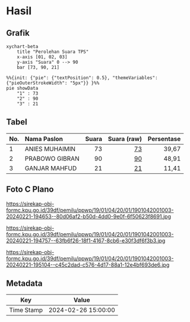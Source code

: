 # Hasil

## Grafik

```mermaid
xychart-beta
    title "Perolehan Suara TPS"
    x-axis [01, 02, 03]
    y-axis "Suara" 0 --> 90
    bar [73, 90, 21]
```

```mermaid
%%{init: {"pie": {"textPosition": 0.5}, "themeVariables": {"pieOuterStrokeWidth": "5px"}} }%%
pie showData
    "1" : 73
    "2" : 90
    "3" : 21
```

## Tabel

| No. | Nama Paslon    | Suara | Suara (raw) | Persentase |
|:--- |:-------------- | -----:| -----------:| ----------:|
| 1   | ANIES MUHAIMIN | 73    | [73][p-1]   | 39,67      |
| 2   | PRABOWO GIBRAN | 90    | [90][p-2]   | 48,91      |
| 3   | GANJAR MAHFUD  | 21    | [21][p-3]   | 11,41      |


[p-1]: https://github.com/gigit-pemilu/pemilu-2024-19-kepulauan-bangka-belitung/blob/main/pilpres/hitung-suara/sub/19-kepulauan-bangka-belitung/sub/01-bangka/sub/04-mendo-barat/sub/2001-petaling/sub/003-tps/sub/paslon-1.txt
[p-2]: https://github.com/gigit-pemilu/pemilu-2024-19-kepulauan-bangka-belitung/blob/main/pilpres/hitung-suara/sub/19-kepulauan-bangka-belitung/sub/01-bangka/sub/04-mendo-barat/sub/2001-petaling/sub/003-tps/sub/paslon-2.txt
[p-3]: https://github.com/gigit-pemilu/pemilu-2024-19-kepulauan-bangka-belitung/blob/main/pilpres/hitung-suara/sub/19-kepulauan-bangka-belitung/sub/01-bangka/sub/04-mendo-barat/sub/2001-petaling/sub/003-tps/sub/paslon-3.txt

## Foto C Plano

https://sirekap-obj-formc.kpu.go.id/39df/pemilu/ppwp/19/01/04/20/01/1901042001003-20240221-194653--80d06af2-b50d-4dd0-9e0f-6f50623f8691.jpg

https://sirekap-obj-formc.kpu.go.id/39df/pemilu/ppwp/19/01/04/20/01/1901042001003-20240221-194757--63fb6f26-18f1-4167-8cb6-e30f3df6f3b3.jpg

https://sirekap-obj-formc.kpu.go.id/39df/pemilu/ppwp/19/01/04/20/01/1901042001003-20240221-195104--c45c2dad-c576-4d17-88a1-12e4bf693de6.jpg


## Metadata

| Key        | Value               |
| ---------- | ------------------- |
| Time Stamp | 2024-02-26 15:00:00 |




